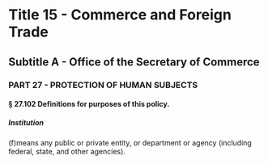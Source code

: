 
# Title 15 - Commerce and Foreign Trade
## Subtitle A - Office of the Secretary of Commerce
### PART 27 - PROTECTION OF HUMAN SUBJECTS
#### § 27.102 Definitions for purposes of this policy.
##### Institution

(f)means any public or private entity, or department or agency (including federal, state, and other agencies).

